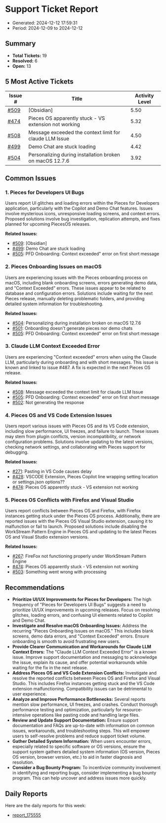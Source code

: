 # Support Ticket Report
- Generated: 2024-12-12 17:59:31
- Period: 2024-12-09 to 2024-12-12

## Summary
- **Total Tickets:** 19
- **Resolved:** 6
- **Open:** 13

## 5 Most Active Tickets
| Issue # | Title | Activity Level |
|---------|-------|----------------|
| [#509](https://github.com/pieces-app/support/issues/509) | [Obsidian] | 5.50 |
| [#474](https://github.com/pieces-app/support/issues/474) | Pieces OS apparently stuck - VS extension not working | 5.32 |
| [#508](https://github.com/pieces-app/support/issues/508) | Message exceeded the context limit for claude LLM Issue | 4.50 |
| [#499](https://github.com/pieces-app/support/issues/499) | Demo Chat are stuck loading | 4.42 |
| [#504](https://github.com/pieces-app/support/issues/504) | Personalizing during installation broken on macOS 12.7.6 | 3.92 |

## Common Issues
### 1. Pieces for Developers UI Bugs
Users report UI glitches and loading errors within the Pieces for Developers application, particularly with the Copilot and Demo Chat features. Issues involve mysterious icons, unresponsive loading screens, and context errors. Proposed solutions involve bug investigation, replication attempts, and fixes planned for upcoming PiecesOS releases.

**Related Issues:**
- [#509](https://github.com/pieces-app/support/issues/509): [Obsidian]
- [#499](https://github.com/pieces-app/support/issues/499): Demo Chat are stuck loading
- [#505](https://github.com/pieces-app/support/issues/505): PFD Onboarding: Context exceeded" error on first short message

### 2. Pieces Onboarding Issues on macOS
Users are experiencing issues with the Pieces onboarding process on macOS, including blank onboarding screens, errors generating demo data, and "Context Exceeded" errors. These issues appear to be related to database and configuration errors. Solutions include waiting for the next Pieces release, manually deleting problematic folders, and providing detailed system information for troubleshooting.

**Related Issues:**
- [#504](https://github.com/pieces-app/support/issues/504): Personalizing during installation broken on macOS 12.7.6
- [#501](https://github.com/pieces-app/support/issues/501): Onboarding doesn't generate pieces nor demo chats
- [#505](https://github.com/pieces-app/support/issues/505): PFD Onboarding: Context exceeded" error on first short message

### 3. Claude LLM Context Exceeded Error
Users are experiencing "Context exceeded" errors when using the Claude LLM, particularly during onboarding and with short messages. This issue is known and linked to issue #487. A fix is expected in the next Pieces OS release.

**Related Issues:**
- [#508](https://github.com/pieces-app/support/issues/508): Message exceeded the context limit for claude LLM Issue
- [#505](https://github.com/pieces-app/support/issues/505): PFD Onboarding: Context exceeded" error on first short message
- [#502](https://github.com/pieces-app/support/issues/502): Not generating the response

### 4. Pieces OS and VS Code Extension Issues
Users report various issues with Pieces OS and its VS Code extension, including slow performance, UI freezes, and failure to launch. These issues may stem from plugin conflicts, version incompatibility, or network configuration problems. Solutions involve updating to the latest versions, checking network settings, and collaborating with Pieces support for debugging.

**Related Issues:**
- [#271](https://github.com/pieces-app/support/issues/271): Pasting in VS Code causes delay
- [#428](https://github.com/pieces-app/support/issues/428): VSCODE Extension, Pieces Copilot line wrapping setting location or settings.json options??
- [#474](https://github.com/pieces-app/support/issues/474): Pieces OS apparently stuck - VS extension not working

### 5. Pieces OS Conflicts with Firefox and Visual Studio
Users report conflicts between Pieces OS and Firefox, with Firefox instances getting stuck under the Pieces OS process. Additionally, there are reported issues with the Pieces OS Visual Studio extension, causing it to malfunction or fail to launch. Proposed solutions include disabling the WorkStream Pattern Engine in Pieces OS and updating to the latest Pieces OS and Visual Studio extension versions.

**Related Issues:**
- [#267](https://github.com/pieces-app/support/issues/267): FireFox not functioning properly under WorkStream Pattern Engine
- [#474](https://github.com/pieces-app/support/issues/474): Pieces OS apparently stuck - VS extension not working
- [#503](https://github.com/pieces-app/support/issues/503): Something went wrong with processing


## Recommendations
- **Prioritize UI/UX Improvements for Pieces for Developers:** The high frequency of "Pieces for Developers UI Bugs" suggests a need to prioritize UI/UX improvements in upcoming releases. Focus on resolving glitches, loading errors, and confusing UI elements related to Copilot and Demo Chat.
- **Investigate and Resolve macOS Onboarding Issues:** Address the recurring "Pieces Onboarding Issues on macOS."  This includes blank screens, demo data errors, and "Context Exceeded" errors. Ensure onboarding is smooth to avoid frustrating new users.
- **Provide Clearer Communication and Workarounds for Claude LLM Context Errors:** The "Claude LLM Context Exceeded Error" is a known issue. Improve support documentation and messaging to acknowledge the issue, explain its cause, and offer potential workarounds while waiting for the fix in the next release.
- **Address Pieces OS and VS Code Extension Conflicts:** Investigate and resolve the reported conflicts between Pieces OS and Firefox and Visual Studio. This includes Firefox instances getting stuck and the VS Code extension malfunctioning. Compatibility issues can be detrimental to user experience.
- **Analyze and Improve Performance Bottlenecks:** Several reports mention slow performance, UI freezes, and crashes. Conduct thorough performance testing and optimization, particularly for resource-intensive operations like pasting code and handling large files.
- **Review and Update Support Documentation:** Ensure support documentation and FAQs are up-to-date with information on common issues, workarounds, and troubleshooting steps. This will empower users to self-resolve problems and reduce support ticket volume.
- **Gather Detailed System Information:** When users encounter errors, especially related to specific software or OS versions, ensure the support system gathers detailed system information (OS version, Pieces OS version, browser version, etc.) to aid in faster diagnosis and resolution.
- **Consider a Bug Bounty Program:** To incentivize community involvement in identifying and reporting bugs, consider implementing a bug bounty program. This can help uncover and address issues more quickly.

## Daily Reports
Here are the daily reports for this week:

- [report_175555](daily/2024-12-12/report_175555.md)
